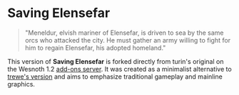 # Saving Elensefar

> "Meneldur, elvish mariner of Elensefar, is driven to sea by the same orcs who attacked the city. He must gather an army willing to fight for him to regain Elensefar, his adopted homeland."

This version of **Saving Elensefar** is forked directly from turin's original on the Wesnoth 1.2 [add-ons server](https://add-ons.wesnoth.org/1.2/). It was created as a minimalist alternative to [trewe's version](https://github.com/trewe/Saving_Elensefar) and aims to emphasize traditional gameplay and mainline graphics.
